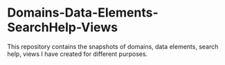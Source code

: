 # Domains-Data-Elements-SearchHelp-Views
This repository contains the snapshots of domains, data elements, search help, views I have created for different purposes.
